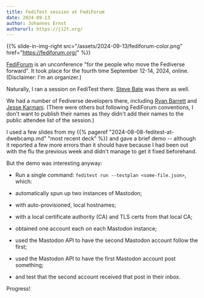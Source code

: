 ```yaml
---
title: FediTest session at FediForum
date: 2024-09-13
author: Johannes Ernst
authorurl: https://j12t.org/
---
```


{{% slide-in-img-right src="/assets/2024-09-13/fediforum-color.png" href="https://fediforum.org/" %}}

[FediForum](https://fediforum.org/) is an unconference "for the people who move the
Fediverse forward". It took place for the fourth time September 12-14, 2024, online.
 (Disclaimer: I'm an organizer.)

Naturally, I ran a session on FediTest there. [Steve Bate](https://www.stevebate.net/) was
there as well.

We had a number of Fediverse developers there, including [Ryan Barrett](https://snarfed.org)
and [Jesse Karmani](https://github.com/jesseplusplus). (There were others but following
FediForum conventions, I don't want to publish their names as they didn't add their
names to the public attendee list of the session.)

I used a few slides from my {{% pageref "2024-08-08-feditest-at-dwebcamp.md" "most recent deck" %}}
and gave a brief demo -- although it reported a few more errors than it should have because
I had been out with the flu the previous week and didn't manage to get it fixed beforehand.

But the demo was interesting anyway:

* Run a single command: `feditest run --testplan <some-file.json>`, which:

* automatically spun up two instances of Mastodon;

* with auto-provisioned, local hostnames;

* with a local certificate authority (CA) and TLS certs from that local CA;

* obtained one account each on each Mastodon instance;

* used the Mastodon API to have the second Mastodon account follow the first;

* used the Mastodon API to have the first Mastodon account post something;

* and test that the second account received that post in their inbox.

Progress!

